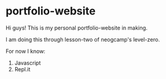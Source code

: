 # portfolio-website

Hi guys! This is my personal portfolio-website in making.

I am doing this through lesson-two of neogcamp's level-zero.

For now I know:

1. Javascript
2. Repl.it

